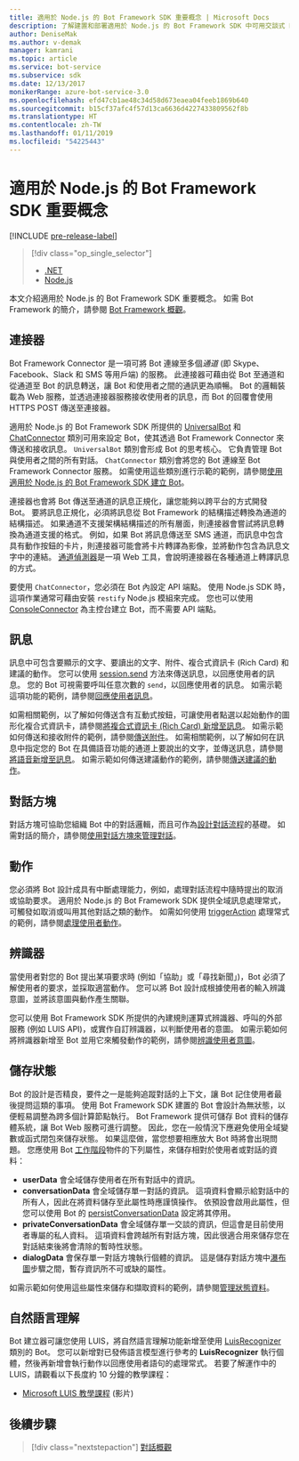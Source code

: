 ```yaml
---
title: 適用於 Node.js 的 Bot Framework SDK 重要概念 | Microsoft Docs
description: 了解建置和部署適用於 Node.js 的 Bot Framework SDK 中可用交談式 Bot 所需的重要概念和工具。
author: DeniseMak
ms.author: v-demak
manager: kamrani
ms.topic: article
ms.service: bot-service
ms.subservice: sdk
ms.date: 12/13/2017
monikerRange: azure-bot-service-3.0
ms.openlocfilehash: efd47cb1ae48c34d58d673eaea04feeb1869b640
ms.sourcegitcommit: b15cf37afc4f57d13ca6636d4227433809562f8b
ms.translationtype: HT
ms.contentlocale: zh-TW
ms.lasthandoff: 01/11/2019
ms.locfileid: "54225443"
---
```

# <a name="key-concepts-in-the-bot-framework-sdk-for-nodejs"></a>適用於 Node.js 的 Bot Framework SDK 重要概念

[!INCLUDE [pre-release-label](../includes/pre-release-label-v3.md)]

> [!div class="op_single_selector"]
> - [.NET](../dotnet/bot-builder-dotnet-concepts.md)
> - [Node.js](../nodejs/bot-builder-nodejs-concepts.md)

本文介紹適用於 Node.js 的 Bot Framework SDK 重要概念。 如需 Bot Framework 的簡介，請參閱 [Bot Framework 概觀](../overview-introduction-bot-framework.md)。

## <a name="connector"></a>連接器

Bot Framework Connector 是一項可將 Bot 連線至多個*通道* (即 Skype、Facebook、Slack 和 SMS 等用戶端) 的服務。 此連接器可藉由從 Bot 至通道和從通道至 Bot 的訊息轉送，讓 Bot 和使用者之間的通訊更為順暢。 Bot 的邏輯裝載為 Web 服務，並透過連接器服務接收使用者的訊息，而 Bot 的回覆會使用 HTTPS POST 傳送至連接器。 

適用於 Node.js 的 Bot Framework SDK 所提供的 [UniversalBot][UniversalBot] 和 [ChatConnector][ChatConnector] 類別可用來設定 Bot，使其透過 Bot Framework Connector 來傳送和接收訊息。 `UniversalBot` 類別會形成 Bot 的思考核心。 它負責管理 Bot 與使用者之間的所有對話。 `ChatConnector` 類別會將您的 Bot 連線至 Bot Framework Connector 服務。
如需使用這些類別進行示範的範例，請參閱[使用適用於 Node.js 的 Bot Framework SDK 建立 Bot](bot-builder-nodejs-quickstart.md)。

連接器也會將 Bot 傳送至通道的訊息正規化，讓您能夠以跨平台的方式開發 Bot。 要將訊息正規化，必須將訊息從 Bot Framework 的結構描述轉換為通道的結構描述。 如果通道不支援架構結構描述的所有層面，則連接器會嘗試將訊息轉換為通道支援的格式。 例如，如果 Bot 將訊息傳送至 SMS 通道，而訊息中包含具有動作按鈕的卡片，則連接器可能會將卡片轉譯為影像，並將動作包含為訊息文字中的連結。 [通道偵測器][ChannelInspector]是一項 Web 工具，會說明連接器在各種通道上轉譯訊息的方式。

要使用 `ChatConnector`，您必須在 Bot 內設定 API 端點。 使用 Node.js SDK 時，這項作業通常可藉由安裝 `restify` Node.js 模組來完成。 您也可以使用 [ConsoleConnector][ConsoleConnector] 為主控台建立 Bot，而不需要 API 端點。

## <a name="messages"></a>訊息

訊息中可包含要顯示的文字、要讀出的文字、附件、複合式資訊卡 (Rich Card) 和建議的動作。 您可以使用 [session.send][SessionSend] 方法來傳送訊息，以回應使用者的訊息。 您的 Bot 可視需要呼叫任意次數的 `send`，以回應使用者的訊息。 如需示範這項功能的範例，請參閱[回應使用者訊息][RespondMessages]。

如需相關範例，以了解如何傳送含有互動式按鈕，可讓使用者點選以起始動作的圖形化複合式資訊卡，請參閱[將複合式資訊卡 (Rich Card) 新增至訊息](bot-builder-nodejs-send-rich-cards.md)。 如需示範如何傳送和接收附件的範例，請參閱[傳送附件](bot-builder-nodejs-send-receive-attachments.md)。 如需相關範例，以了解如何在訊息中指定您的 Bot 在具備語音功能的通道上要說出的文字，並傳送訊息，請參閱[將語音新增至訊息](bot-builder-nodejs-text-to-speech.md)。 如需示範如何傳送建議動作的範例，請參閱[傳送建議的動作](bot-builder-nodejs-send-suggested-actions.md)。

## <a name="dialogs"></a>對話方塊
對話方塊可協助您組織 Bot 中的對話邏輯，而且可作為[設計對話流程](../bot-service-design-conversation-flow.md)的基礎。 如需對話的簡介，請參閱[使用對話方塊來管理對話](bot-builder-nodejs-dialog-manage-conversation.md)。

## <a name="actions"></a>動作
您必須將 Bot 設計成具有中斷處理能力，例如，處理對話流程中隨時提出的取消或協助要求。 適用於 Node.js 的 Bot Framework SDK 提供全域訊息處理常式，可觸發如取消或叫用其他對話之類的動作。 如需如何使用 [triggerAction][triggerAction] 處理常式的範例，請參閱[處理使用者動作](bot-builder-nodejs-dialog-actions.md)。
<!--[Handling cancel](bot-builder-nodejs-manage-conversation-flow.md#handling-cancel), [Confirming interruptions](bot-builder-nodejs-manage-conversation-flow.md#confirming-interruptions) and-->


## <a name="recognizers"></a>辨識器
當使用者對您的 Bot 提出某項要求時 (例如「協助」或「尋找新聞」)，Bot 必須了解使用者的要求，並採取適當動作。 您可以將 Bot 設計成根據使用者的輸入辨識意圖，並將該意圖與動作產生關聯。 

您可以使用 Bot Framework SDK 所提供的內建規則運算式辨識器、呼叫的外部服務 (例如 LUIS API)，或實作自訂辨識器，以判斷使用者的意圖。 如需示範如何將辨識器新增至 Bot 並用它來觸發動作的範例，請參閱[辨識使用者意圖](bot-builder-nodejs-recognize-intent-messages.md)。


## <a name="saving-state"></a>儲存狀態

Bot 的設計是否精良，要件之一是能夠追蹤對話的上下文，讓 Bot 記住使用者最後提問這類的事項。 使用 Bot Framework SDK 建置的 Bot 會設計為無狀態，以便輕易調整為跨多個計算節點執行。 Bot Framework 提供可儲存 Bot 資料的儲存體系統，讓 Bot Web 服務可進行調整。 因此，您在一般情況下應避免使用全域變數或函式閉包來儲存狀態。 如果這麼做，當您想要相應放大 Bot 時將會出現問題。 您應使用 Bot [工作階段][Session]物件的下列屬性，來儲存相對於使用者或對話的資料：

* **userData** 會全域儲存使用者在所有對話中的資訊。
* **conversationData** 會全域儲存單一對話的資訊。 這項資料會顯示給對話中的所有人，因此在將資料儲存至此屬性時應謹慎操作。 依預設會啟用此屬性，但您可以使用 Bot 的 [persistConversationData][PersistConversationData] 設定將其停用。
* **privateConversationData** 會全域儲存單一交談的資訊，但這會是目前使用者專屬的私人資料。 這項資料會跨越所有對話方塊，因此很適合用來儲存您在對話結束後將會清除的暫時性狀態。
* **dialogData** 會保存單一對話方塊執行個體的資訊。 這是儲存對話方塊中[瀑布圖](bot-builder-nodejs-dialog-waterfall.md)步驟之間，暫存資訊所不可或缺的屬性。

如需示範如何使用這些屬性來儲存和擷取資料的範例，請參閱[管理狀態資料](bot-builder-nodejs-state.md)。

## <a name="natural-language-understanding"></a>自然語言理解

Bot 建立器可讓您使用 LUIS，將自然語言理解功能新增至使用 [LuisRecognizer][LuisRecognizer] 類別的 Bot。 您可以新增對已發佈語言模型進行參考的 **LuisRecognizer** 執行個體，然後再新增會執行動作以回應使用者語句的處理常式。 若要了解運作中的 LUIS，請觀看以下長度約 10 分鐘的教學課程：

* [Microsoft LUIS 教學課程][LUISVideo] (影片)

## <a name="next-steps"></a>後續步驟
> [!div class="nextstepaction"]
> [對話概觀](bot-builder-nodejs-dialog-overview.md)



[PersistConversationData]: https://docs.botframework.com/en-us/node/builder/chat-reference/interfaces/_botbuilder_d_.iuniversalbotsettings.html#persistconversationdata
[UniversalBot]: https://docs.botframework.com/en-us/node/builder/chat-reference/classes/_botbuilder_d_.universalbot.html
[ChatConnector]: https://docs.botframework.com/en-us/node/builder/chat-reference/classes/_botbuilder_d_.chatconnector.html
[ConsoleConnector]: https://docs.botframework.com/en-us/node/builder/chat-reference/classes/_botbuilder_d_.consoleconnector.html

[ChannelInspector]: ../bot-service-channel-inspector.md

[Session]: https://docs.botframework.com/en-us/node/builder/chat-reference/classes/_botbuilder_d_.session.html
[SessionSend]: https://docs.botframework.com/en-us/node/builder/chat-reference/classes/_botbuilder_d_.session#send

[triggerAction]: https://docs.botframework.com/en-us/node/builder/chat-reference/classes/_botbuilder_d_.dialog.html#triggeraction
[waterfall]: bot-builder-nodejs-prompts.md

[RespondMessages]:bot-builder-nodejs-use-default-message-handler.md

[LUISRecognizer]: https://docs.botframework.com/en-us/node/builder/chat-reference/classes/_botbuilder_d_.luisrecognizer
[LUISVideo]: https://vimeo.com/145499419
